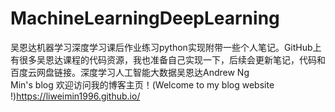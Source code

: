 # MachineLearningDeepLearning
吴恩达机器学习深度学习课后作业练习python实现附带一些个人笔记。GitHub上有很多吴恩达课程的代码资源，我也准备自己实现一下，后续会更新笔记，代码和百度云网盘链接。深度学习人工智能大数据吴恩达Andrew Ng      
Min's blog 欢迎访问我的博客主页！(Welcome to my blog website !)https://liweimin1996.github.io/
